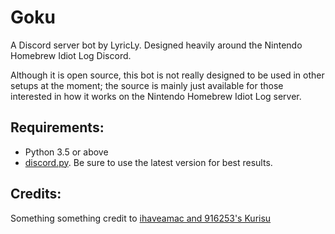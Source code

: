 # Goku
A Discord server bot by LyricLy. Designed heavily around the Nintendo Homebrew Idiot Log Discord.

Although it is open source, this bot is not really designed to be used in other setups at the moment; the source is mainly just available for those interested in how it works on the Nintendo Homebrew Idiot Log server.

## Requirements:
* Python 3.5 or above
* [discord.py](https://github.com/Rapptz/discord.py). Be sure to use the latest version for best results.

## Credits:
Something something credit to [ihaveamac and 916253's Kurisu](https://github.com/ihaveamac/Kurisu)
